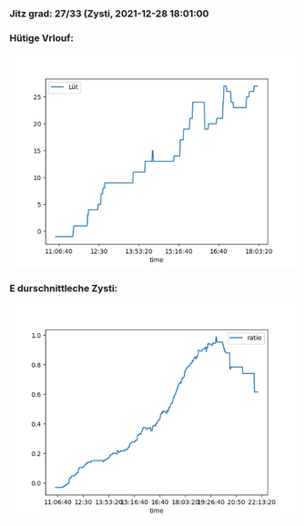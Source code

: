 ### Jitz grad: 27/33 (Zysti, 2021-12-28 18:01:00

### Hütige Vrlouf:
![Graph](Today.png)

### E durschnittleche Zysti:
![Graph](Zysti.png)